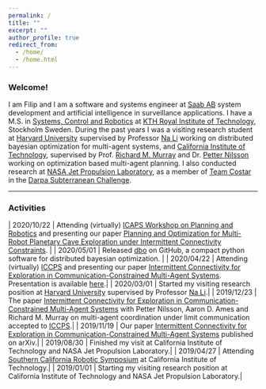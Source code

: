 ```yaml
---
permalink: /
title: ""
excerpt: ""
author_profile: true
redirect_from:
  - /home/
  - /home.html
---
```


### Welcome!

<p>
  I am Filip and I am a software and systems engineer at <a href="https://www.saab.com/">Saab AB</a> system development and artificial intelligence in surveillance applications. I have a M.S. in <a href="https://www.kth.se/en/studies/master/systems-control-robotics/description-1.8733">Systems, Control and Robotics</a>
  at <a href="https://www.kth.se/en">KTH Royal Institute of Technology</a>, Stockholm Sweden.
  During the past years I was a visiting research student at <a href="https://www.seas.harvard.edu/">Harvard University</a> supervised by Professor
  <a href="https://nali.seas.harvard.edu/">Na Li</a> working on distributed bayesian optimization for multi-agent systems, and <a href="https://www.caltech.edu/">California Institute of Technology</a>, supervised by Prof.
  <a href="http://www.cds.caltech.edu/~murray/wiki/Main_Page">Richard M. Murray</a>
  and Dr. <a href="https://pettni.github.io/#/">Petter Nilsson</a> working on optimization based multi-agent planning.
  I also conducted research at <a href="https://www.jpl.nasa.gov/">NASA Jet Propulsion Laboratory</a>, as a member of
  <a href="https://costar.jpl.nasa.gov/">Team Costar</a> in the
  <a href="https://www.subtchallenge.com/">Darpa Subterranean Challenge</a>.
</p>

<hr>

### Activities

| 2020/10/22  | Attending (virtually) [ICAPS Workshop on Planning and Robotics](https://icaps20subpages.icaps-conference.org/workshops/planrob/) and presenting our paper [Planning and Optimization for Multi-Robot Planetary Cave Exploration under Intermittent Connectivity Constraints](https://filipklaesson.github.io/publication/Planning_and_Optimization_for_Multi-Robot_Planetary_Cave_Exploration_under_Intermittent_Connectivity_Constraints). |
| 2020/05/01  | Released <a href="https://github.com/FilipKlaesson/dbo/">dbo</a> on GitHub, a compact python software for distributed bayesian optimization. |
| 2020/04/22  | Attending (virtually) [ICCPS](http://iccps.acm.org/2020/) and presenting our paper [Intermittent Connectivity for Exploration in Communication-Constrained Multi-Agent Systems](http://FilipKlaesson.github.io/publication/Intermittent_Connectivity_for_Exploration_in_Communication-Constrained_Multi-Agent_Systems). Presentation is available [here](https://www.youtube.com/watch?v=yWw7tH-_9Pg).|
| 2020/03/01  | Started my visiting research position at <a href="https://www.seas.harvard.edu/">Harvard University</a> supervised by Professor <a href="https://nali.seas.harvard.edu/">Na Li</a>.|
| 2019/12/23  | The paper [Intermittent Connectivity for Exploration in Communication-Constrained Multi-Agent Systems](http://FilipKlaesson.github.io/publication/Intermittent_Connectivity_for_Exploration_in_Communication-Constrained_Multi-Agent_Systems) with Petter Nilsson, Aaron D. Ames and Richard M. Murray on multi-agent coordination under limit communication accepted to [ICCPS](http://iccps.acm.org/2020/).|
| 2019/11/19  | Our paper [Intermittent Connectivity for Exploration in Communication-Constrained Multi-Agent Systems](http://FilipKlaesson.github.io/publication/Intermittent_Connectivity_for_Exploration_in_Communication-Constrained_Multi-Agent_Systems) published on arXiv.|
| 2019/08/30  | Finished my visit at California Institute of Technology and NASA Jet Propulsion Laboratory.|
| 2019/04/27  | Attending [Southern California Robotic Symposium](http://scr2019.caltech.edu/) at California Institute of Technology.|
| 2019/01/01  | Starting my visiting research position at California Institute of Technology and NASA Jet Propulsion Laboratory.|
